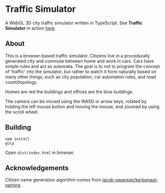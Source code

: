 # Traffic Simulator

A WebGL 3D city traffic simulator written in TypeScript. See **Traffic Simulator** in action [here](http://d4n.nl/traffic-sim/).

## About
This is a browser-based traffic simulator. Citizens live in a procedurally generated city and commute between home and work in cars. Cars have simple rules and act as automata. The goal is to not to program the concept of 'traffic' into the simulator, but rather to watch it form naturally based on many other things, such as city population, car automaton rules, and road count/topology.

Homes are red the buildings and offices are the blue buildings.

The camera can be moved using the WASD or arrow keys, rotated by holding the left mouse button and moving the mouse, and zoomed by using the scroll wheel.

## Building
```
npm install
gulp
```

Open `dist/index.html` in browser.

## Acknowledgements
Citizen name generation algorithm comes from [jacob-swanson/kerbonaut-naming](https://github.com/jacob-swanson/kerbonaut-naming).
